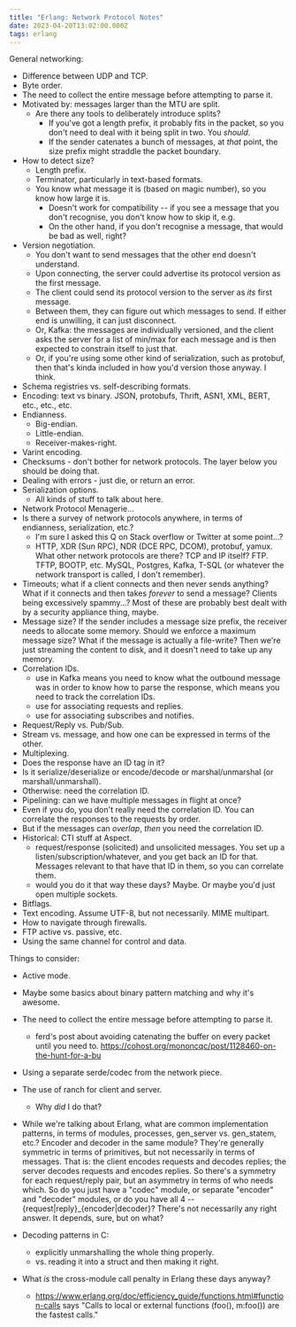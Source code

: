 ```yaml
---
title: "Erlang: Network Protocol Notes"
date: 2023-04-20T13:02:00.000Z
tags: erlang
---
```


General networking:

- Difference between UDP and TCP.
- Byte order.
- The need to collect the entire message before attempting to parse it.
- Motivated by: messages larger than the MTU are split.
  - Are there any tools to deliberately introduce splits?
    - If you've got a length prefix, it probably fits in the packet, so you don't need to deal with it being split in two. You _should_.
    - If the sender catenates a bunch of messages, at _that_ point, the size prefix might straddle the packet boundary.
- How to detect size?
  - Length prefix.
  - Terminator, particularly in text-based formats.
  - You know what message it is (based on magic number), so you know how large it is.
    - Doesn't work for compatibility -- if you see a message that you don't recognise, you don't know how to skip it, e.g.
    - On the other hand, if you don't recognise a message, that would be bad as well, right?
- Version negotiation.
  - You don't want to send messages that the other end doesn't understand.
  - Upon connecting, the server could advertise its protocol version as the first message.
  - The client could send its protocol version to the server as _its_ first message.
  - Between them, they can figure out which messages to send. If either end is unwilling, it can just disconnect.
  - Or, Kafka: the messages are individually versioned, and the client asks the server for a list of min/max for each message and is then expected to constrain itself to just that.
  - Or, if you're using some other kind of serialization, such as protobuf, then that's kinda included in how you'd version those anyway. I think.
- Schema registries vs. self-describing formats.
- Encoding: text vs binary. JSON, protobufs, Thrift, ASN1, XML, BERT, etc., etc., etc.
- Endianness.
  - Big-endian.
  - Little-endian.
  - Receiver-makes-right.
- Varint encoding.
- Checksums - don't bother for network protocols. The layer below you should be doing that.
- Dealing with errors - just die, or return an error.
- Serialization options.
  - All kinds of stuff to talk about here.
- Network Protocol Menagerie...
- Is there a survey of network protocols anywhere, in terms of endianness, serialization, etc.?
  - I'm sure I asked this Q on Stack overflow or Twitter at some point...?
  - HTTP, XDR (Sun RPC), NDR (DCE RPC, DCOM), protobuf, yamux. What other network protocols are there? TCP and IP
    itself? FTP. TFTP, BOOTP, etc. MySQL, Postgres, Kafka, T-SQL (or whatever the network transport is called, I don't
    remember).
- Timeouts; what if a client connects and then never sends anything? What if it connects and then takes _forever_ to
  send a message? Clients being excessively spammy...? Most of these are probably best dealt with by a security
  appliance thing, maybe.
- Message size? If the sender includes a message size prefix, the receiver needs to allocate some memory. Should we
  enforce a maximum message size? What if the message is actually a file-write? Then we're just streaming the content to
  disk, and it doesn't need to take up any memory.
- Correlation IDs.
  - use in Kafka means you need to know what the outbound message was in order to know how to parse the response, which
    means you need to track the correlation IDs.
  - use for associating requests and replies.
  - use for associating subscribes and notifies.
- Request/Reply vs. Pub/Sub.
- Stream vs. message, and how one can be expressed in terms of the other.
- Multiplexing.
- Does the response have an ID tag in it?
- Is it serialize/deserialize or encode/decode or marshal/unmarshal (or marshall/unmarshall).
- Otherwise: need the correlation ID.
- Pipelining: can we have multiple messages in flight at once?
- Even if you do, you don't really need the correlation ID. You can correlate the responses to the requests by order.
- But if the messages can _overlap_, _then_ you need the correlation ID.
- Historical: CTI stuff at Aspect.
  - request/response (solicited) and unsolicited messages. You set up a listen/subscription/whatever, and you get back
    an ID for that. Messages relevant to that have that ID in them, so you can correlate them.
  - would you do it that way these days? Maybe. Or maybe you'd just open multiple sockets.
- Bitflags.
- Text encoding. Assume UTF-8, but not necessarily. MIME multipart.
- How to navigate through firewalls.
- FTP active vs. passive, etc.
- Using the same channel for control and data.

Things to consider:

- Active mode.
- Maybe some basics about binary pattern matching and why it's awesome.
- The need to collect the entire message before attempting to parse it.
  - ferd's post about avoiding catenating the buffer on every packet until you need to. https://cohost.org/mononcqc/post/1128460-on-the-hunt-for-a-bu

- Using a separate serde/codec from the network piece.
- The use of ranch for client and server.
  - Why _did_ I do that?
- While we're talking about Erlang, what are common implementation patterns, in terms of modules, processes, gen_server
  vs. gen_statem, etc.? Encoder and decoder in the same module? They're generally symmetric in terms of primitives, but
  not necessarily in terms of messages. That is: the client encodes requests and decodes replies; the server decodes
  requests and encodes replies. So there's a symmetry for each request/reply pair, but an asymmetry in terms of who
  needs which. So do you just have a "codec" module, or separate "encoder" and "decoder" modules, or do you have all 4
  -- {request|reply}_{encoder|decoder}? There's not necessarily any right answer. It depends, sure, but on what?
- Decoding patterns in C:
  - explicitly unmarshalling the whole thing properly.
  - vs. reading it into a struct and then making it right.
- What _is_ the cross-module call penalty in Erlang these days anyway?
  - https://www.erlang.org/doc/efficiency_guide/functions.html#function-calls says "Calls to local or external functions (foo(), m:foo()) are the fastest calls."

